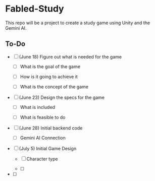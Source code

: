 # Fabled-Study
This repo will be a project to create a study game using Unity and the Gemini AI.

## To-Do

- [ ] (June 18) Figure out what is needed for the game

    - [ ] What is the goal of the game

    - [ ] How is it going to achieve it

    - [ ] What is the concept of the game

- [ ] (June 23) Design the specs for the game

    - [ ] What is included

    - [ ] What is feasible to do

- [ ] (June 28) Initial backend code

    - [ ] Gemini AI Connection

- [ ] (July 5) Initial Game Design

    - [ ] Character type

    - [ ] 

- [ ]